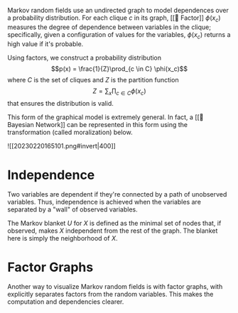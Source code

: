 Markov random fields use an undirected graph to model dependences over a probability distribution. For each clique $c$ in its graph, [[🍪 Factor]] $\phi(x_c)$ measures the degree of dependence between variables in the clique; specifically, given a configuration of values for the variables, $\phi(x_c)$ returns a high value if it's probable.

Using factors, we construct a probability distribution $$p(x) = \frac{1}{Z}\prod_{c \in C} \phi(x_c)$$ where $C$ is the set of cliques and $Z$ is the partition function $$Z = \sum_x \prod_{c \in C} \phi(x_c)$$ that ensures the distribution is valid.

This form of the graphical model is extremely general. In fact, a [[🚨 Bayesian Network]] can be represented in this form using the transformation (called moralization) below.

![[20230220165101.png#invert|400]]

# Independence
Two variables are dependent if they're connected by a path of unobserved variables. Thus, independence is achieved when the variables are separated by a "wall" of observed variables.

The Markov blanket $U$ for $X$ is defined as the minimal set of nodes that, if observed, makes $X$ independent from the rest of the graph. The blanket here is simply the neighborhood of $X$.

# Factor Graphs
Another way to visualize Markov random fields is with factor graphs, with explicitly separates factors from the random variables. This makes the computation and dependencies clearer.